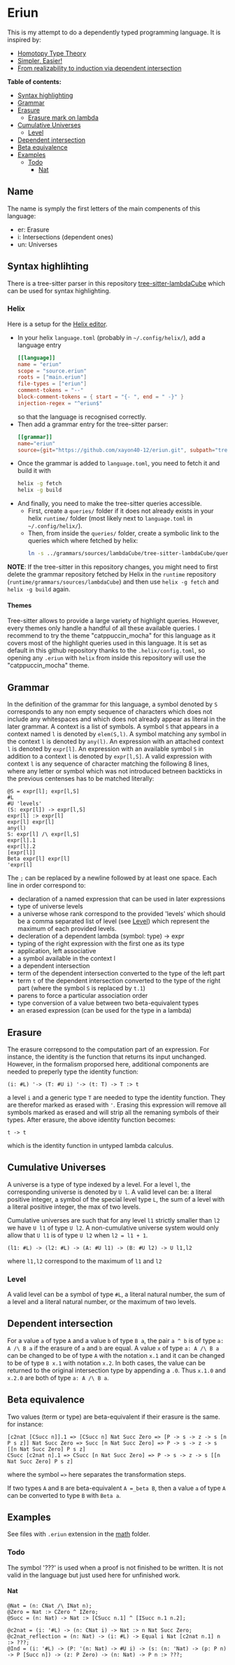 # Eriun

This is my attempt to do a dependently typed programming language. It is inspired by:  
- [Homotopy Type Theory](https://homotopytypetheory.org/book/)
- [Simpler, Easier!](https://augustss.blogspot.com/2007/10/simpler-easier-in-recent-paper-simply.html?m=1)
- [From realizability to induction via dependent intersection](https://www.sciencedirect.com/science/article/pii/S0168007218300277?ref=pdf_download&fr=RR-2&rr=8a9706eecc573c95)

**Table of contents:**
- [Syntax highlighting](#Syntax-highlihting)
- [Grammar](#Grammar)
- [Erasure](#erasure)
  - [Erasure mark on lambda](#Erasure-mark-on-lambda)
- [Cumulative Universes](#Cumulative-Universes)
  - [Level](Level)
- [Dependent intersection](#Dependent-intersection)
- [Beta equivalence](#Beta-equivalence)
- [Examples](#Examples)
  - [Todo](#Todo)
    - [Nat](#Nat)

## Name

The name is symply the first letters of the main compenents of this language:
- er: Erasure
- i: Intersections (dependent ones)
- un: Universes

## Syntax highlihting

There is a tree-sitter parser in this repository [tree-sitter-lambdaCube](https://github.com/xayon40-12/LambdaCube/tree/main/tree-sitter-lambdaCube) which can be used for syntax highlighting.

### Helix

Here is a setup for the [Helix editor](https://helix-editor.com/).

- In your helix `language.toml` (probably in `~/.config/helix/`), add a language entry
  ```toml
  [[language]]
  name = "eriun"
  scope = "source.eriun"
  roots = ["main.eriun"]
  file-types = ["eriun"]
  comment-tokens = "--"
  block-comment-tokens = { start = "{- ", end = " -}" }
  injection-regex = "^eriun$"
  ```
  so that the language is recognised correctly.
- Then add a grammar entry for the tree-sitter parser:
  ```toml
  [[grammar]]
  name="eriun"
  source={git="https://github.com/xayon40-12/eriun.git", subpath="tree-sitter-eriun", rev="main"}
  ```
- Once the grammar is added to `language.toml`, you need to fetch it and build it with
  ```bash
  helix -g fetch
  helix -g build
  ```
- And finally, you need to make the tree-sitter queries accessible.  
  - First, create a `queries/` folder if it does not already exists in your helix `runtime/` folder (most likely next to `language.toml` in `~/.config/helix/`).
  - Then, from inside the `queries/` folder, create a symbolic link to the queries which where fetched by helix:
    ```bash
    ln -s ../grammars/sources/lambdaCube/tree-sitter-lambdaCube/queries/ lambdaCube
    ```

**NOTE**: If the tree-sitter in this repository changes, you might need to first delete the grammar repository fetched by Helix in the `runtime` repository (`runtime/grammars/sources/lambdaCube`) and then use `helix -g fetch` and `helix -g build` again.

#### Themes

Tree-sitter allows to provide a large variety of highlight queries. However, every themes only handle a handful of all these available queries. I recommend to try the theme "catppuccin_mocha" for this language as it covers most of the highlight queries used in this language. It is set as default in this github repository thanks to the `.helix/config.toml`, so opening any `.eriun` with `helix` from inside this repository will use the "catppuccin_mocha" theme.

## Grammar

In the definition of the grammar for this language, a symbol denoted by `S` corresponds to any non empty sequence of characters which does not include any whitespaces and which does not already appear as literal in the later grammar.
A context is a list of symbols.
A symbol `S` that appears in a context named `l` is denoted by `elem(S,l)`.
A symbol matching any symbol in the context `l` is denoted by `any(l)`.
An expression with an attached context `l` is denoted by `expr[l]`.
An expression with an available symbol `S` in addition to a context `l` is denoted by `expr[l,S]`.
A valid expression with context `l` is any sequence of character matching the following 8 lines, where any letter or symbol which was not introduced betneen backticks in the previous centenses has to be matched literally:
```
@S = expr[l]; expr[l,S]
#L
#U 'levels'
(S: expr[l]) -> expr[l,S]
expr[l] :> expr[l]
expr[l] expr[l]
any(l)
S: expr[l] /\ expr[l,S]
expr[l].1
expr[l].2
[expr[l]]
Beta expr[l] expr[l]
'expr[l]
```
The `;` can be replaced by a newline followed by at least one space.
Each line in order correspond to:
- declaration of a named expression that can be used in later expressions
- type of universe levels
- a universe whose rank correspond to the provided 'levels' which should be a comma separated list of level (see [Level](#Level)) which represent the maximum of each provided levels.
- decleration of a dependent lambda (symbol: type) -> expr
- typing of the right expression with the first one as its type
- application, left associative
- a symbol available in the context l
- a dependent intersection
- term of the dependent intersection converted to the type of the left part
- term `t` of the dependent intersection converted to the type of the right part (where the symbol `S` is replaced by `t.1`)
- parens to force a particular association order
- type conversion of a value between two beta-equivalent types
- an erased expression (can be used for the type in a lambda)

## Erasure
The erasure correpsond to the computation part of an expression. For instance, the identity is the function that returns its input unchanged. However, in the formalism proporsed here, additional components are needed to preperly type the identity function:
```eriun
(i: #L) '-> (T: #U i) '-> (t: T) -> T :> t
```
a level `i` and a generic type `T` are needed to type the identity function. They are therefor marked as erased with `'`. Erasing this expression will remove all symbols marked as erased and will strip all the remaning symbols of their types. After erasure, the above identity function becomes:
```eriun
t -> t
```
which is the identity function in untyped lambda calculus.

## Cumulative Universes
A universe is a type of type indexed by a level. For a level `l`, the corresponding universe is denoted by `U l`.
A valid level can be: a literal positive integer, a symbol of the special level type `L`, the sum of a level with a literal positive integer, the max of two levels.

Cumulative universes are such that for any level `l1` strictly smaller than `l2` we have `U l1` of type `U l2`. A non-cumulative universe system would only allow that `U l1` is of type `U l2` when `l2 = l1 + 1`.

```eriun
(l1: #L) -> (l2: #L) -> (A: #U l1) -> (B: #U l2) -> U l1,l2
```
where `l1,l2` correspond to the maximum of `l1` and `l2`

### Level

A valid level can be a symbol of type `#L`, a literal natural number, the sum of a level and a literal natural number, or the maximum of two levels.

## Dependent intersection
For a value `a` of type `A` and a value `b` of type `B a`, the pair `a ^ b` is of type `a: A /\ B a` if the erasure of `a` and `b` are equal.
A value `x` of type `a: A /\ B a` can be changed to be of type `A` with the notation `x.1` and it can be changed to be of type `B x.1` with notation `x.2`. In both cases, the value can be returned to the original intersection type by appending a `.0`. Thus `x.1.0` and `x.2.0` are both of type `a: A /\ B a`.

## Beta equivalence
Two values (term or type) are beta-equivalent if their erasure is the same. for instance:
```eriun
[c2nat [CSucc n]].1 => [CSucc n] Nat Succ Zero => [P -> s -> z -> s [n P s z]] Nat Succ Zero => Succ [n Nat Succ Zero] => P -> s -> z -> s [[n Nat Succ Zero] P s z]
CSucc [c2nat n].1 => CSucc [n Nat Succ Zero] => P -> s -> z -> s [[n Nat Succ Zero] P s z]
```
where the symbol `=>` here separates the transformation steps.

If two types `A` and `B` are beta-equivalent `A =_beta B`, then a value `a` of type `A` can be converted to type `B` with `Beta a`.

## Examples

See files with `.eriun` extension in the [math](math/) folder.

### Todo

The symbol '???' is used when a proof is not finished to be written. It is not valid in the language but just used here for unfinished work.
#### Nat
```eriun
@Nat = (n: CNat /\ INat n);
@Zero = Nat :> CZero ^ IZero;
@Succ = (n: Nat) -> Nat :> [CSucc n.1] ^ [ISucc n.1 n.2];

@c2nat = (i: '#L) -> (n: CNat i) -> Nat :> n Nat Succ Zero;
@c2nat_reflection = (n: Nat) -> (i: #L) -> Equal i Nat [c2nat n.1] n :> ???;
@Ind = (i: '#L) -> (P: '(n: Nat) -> #U i) -> (s: (n: 'Nat) -> (p: P n) -> P [Succ n]) -> (z: P Zero) -> (n: Nat) -> P n :> ???;
```
